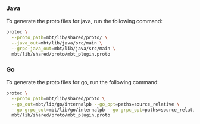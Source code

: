 
### Java
To generate the proto files for java, run the following command:
```bash
protoc \
  --proto_path=mbt/lib/shared/proto/ \
  --java_out=mbt/lib/java/src/main \
  --grpc-java_out=mbt/lib/java/src/main \
  mbt/lib/shared/proto/mbt_plugin.proto
```

### Go
To generate the proto files for go, run the following command:
```bash
protoc \
  --proto_path=mbt/lib/shared/proto \
  --go_out=mbt/lib/go/internalpb --go_opt=paths=source_relative \
  --go-grpc_out=mbt/lib/go/internalpb --go-grpc_opt=paths=source_relative \
  mbt/lib/shared/proto/mbt_plugin.proto
```
